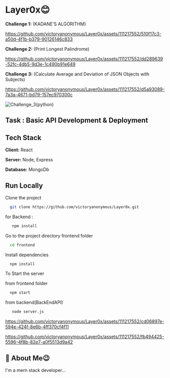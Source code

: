 # Layer0x😊
**Challenge 1:** (KADANE'S ALGORITHM)

https://github.com/victoryanonymous/Layer0x/assets/111217552/510f17c3-a50d-4f1b-b379-90126146c833


**Challenge 2:** (Print Longest Palindrome)

https://github.com/victoryanonymous/Layer0x/assets/111217552/dd289639-52fc-4db5-9d3e-1c490b91e649


**Challenge 3:** (Calculate Average and Deviation of JSON Objects with Subjects)

https://github.com/victoryanonymous/Layer0x/assets/111217552/d5a93089-7a3a-4671-bd79-157ec970300c

![Challenge_3(python)](https://github.com/victoryanonymous/Layer0x/assets/111217552/126942e7-7c9c-4923-8be4-3c1d5e77c0a5)

## Task : Basic API Development & Deployment
## Tech Stack
**Client:** React

**Server:** Node, Express

**Database:** MongoDb


## Run Locally

Clone the project

```bash
  git clone https://github.com/victoryanonymous/Layer0x.git
```

for Backend :
```bash
   npm install
```

Go to the project directory frontend folder

```bash
  cd frontend
```

Install dependencies

```bash
  npm install
```

To Start the server

from frontend folder

```bash
  npm start
```

from backend(BackEndAPI)
```bash
   node server.js
```

https://github.com/victoryanonymous/Layer0x/assets/111217552/cd06897e-594e-424f-8e6b-4ff370cf4f11

https://github.com/victoryanonymous/Layer0x/assets/111217552/fb494425-5596-4f8b-82e7-a0f5513d9a42


## 🚀 About Me😉
I'm a mern stack developer...
